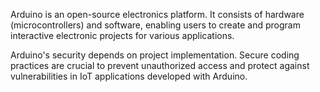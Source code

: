 Arduino is an open-source electronics platform. It consists of hardware (microcontrollers) and software, enabling users to create and program interactive electronic projects for various applications.

Arduino's security depends on project implementation. Secure coding practices are crucial to prevent unauthorized access and protect against vulnerabilities in IoT applications developed with Arduino.
